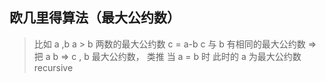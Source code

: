 ## 欧几里得算法（最大公约数）
> 比如 a ,b a > b 两数的最大公约数  c = a-b  c  与 b  有相同的最大公约数
>  => 把 a  b => c , b 最大公约数， 类推 当 a = b 时 此时的  a  为最大公约数 recursive 